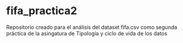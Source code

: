 # fifa_practica2
Repositorio creado para el análisis del dataset fifa.csv como segunda práctica de la asingatura de Tipología y ciclo de vida de los datos
